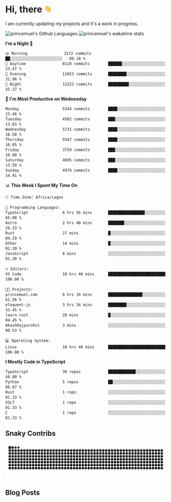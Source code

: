 # Hi, there <img src='/assets/wave.gif' alt='Just saying hello' width='24' height='24' />

<!--
**princemuel/princemuel** is a ✨ _special_ ✨ repository because its `README.md` (this file) appears on your GitHub profile.

Here are some ideas to get you started:

- 🔭 I’m currently working on ...
- 🌱 I’m currently learning ...
- 👯 I’m looking to collaborate on ...
- 🤔 I’m looking for help with ...
- 💬 Ask me about ...
- 📫 How to reach me: ...
- 😄 Pronouns: ...
- ⚡ Fun fact: ...
-->

I am currently updating my projects and it's a work in progress.

![princemuel's Github Languages](https://github-readme-stats.vercel.app/api/top-langs/?username=princemuel&text_color=586069&layout=compact&hide_border=true&title_color=0366d6&count_private=true&include_all_commits=true&theme=tokyonight&show_icons=true)
![princemuel's wakatime stats](https://github-readme-stats.vercel.app/api/wakatime?username=princemuel&text_color=586069&layout=compact&hide_border=true&title_color=0366d6&count_private=true&include_all_commits=true&theme=tokyonight&show_icons=true)

<!--START_SECTION:waka-->
**I'm a Night 🦉** 

```text
🌞 Morning                3172 commits        ██░░░░░░░░░░░░░░░░░░░░░░░   09.18 % 
🌆 Daytime                8110 commits        ██████░░░░░░░░░░░░░░░░░░░   23.47 % 
🌃 Evening                11053 commits       ████████░░░░░░░░░░░░░░░░░   31.98 % 
🌙 Night                  12222 commits       █████████░░░░░░░░░░░░░░░░   35.37 % 
```
📅 **I'm Most Productive on Wednesday** 

```text
Monday                   5344 commits        ████░░░░░░░░░░░░░░░░░░░░░   15.46 % 
Tuesday                  4502 commits        ███░░░░░░░░░░░░░░░░░░░░░░   13.03 % 
Wednesday                5731 commits        ████░░░░░░░░░░░░░░░░░░░░░   16.58 % 
Thursday                 5547 commits        ████░░░░░░░░░░░░░░░░░░░░░   16.05 % 
Friday                   3759 commits        ███░░░░░░░░░░░░░░░░░░░░░░   10.88 % 
Saturday                 4695 commits        ███░░░░░░░░░░░░░░░░░░░░░░   13.59 % 
Sunday                   4979 commits        ████░░░░░░░░░░░░░░░░░░░░░   14.41 % 
```


📊 **This Week I Spent My Time On** 

```text
🕑︎ Time Zone: Africa/Lagos

💬 Programming Languages: 
TypeScript               6 hrs 56 mins       ████████████████░░░░░░░░░   65.00 % 
Astro                    2 hrs 48 mins       ███████░░░░░░░░░░░░░░░░░░   26.33 % 
Rust                     27 mins             █░░░░░░░░░░░░░░░░░░░░░░░░   04.29 % 
Other                    14 mins             █░░░░░░░░░░░░░░░░░░░░░░░░   02.30 % 
JavaScript               8 mins              ░░░░░░░░░░░░░░░░░░░░░░░░░   01.30 % 

🔥 Editors: 
VS Code                  10 hrs 40 mins      █████████████████████████   100.00 % 

🐱‍💻 Projects: 
princemuel.com           6 hrs 34 mins       ███████████████░░░░░░░░░░   61.56 % 
eloquent-js              3 hrs 34 mins       ████████░░░░░░░░░░░░░░░░░   33.45 % 
learn-rust               28 mins             █░░░░░░░░░░░░░░░░░░░░░░░░   04.45 % 
AkashRajpurohit          3 mins              ░░░░░░░░░░░░░░░░░░░░░░░░░   00.53 % 

💻 Operating System: 
Linux                    10 hrs 40 mins      █████████████████████████   100.00 % 
```

**I Mostly Code in TypeScript** 

```text
TypeScript               36 repos            ████████████░░░░░░░░░░░░░   48.00 % 
Python                   5 repos             ██░░░░░░░░░░░░░░░░░░░░░░░   06.67 % 
Rust                     1 repo              ░░░░░░░░░░░░░░░░░░░░░░░░░   01.33 % 
XSLT                     1 repo              ░░░░░░░░░░░░░░░░░░░░░░░░░   01.33 % 
C                        1 repo              ░░░░░░░░░░░░░░░░░░░░░░░░░   01.33 % 
```




<!--END_SECTION:waka-->

## Snaky Contribs

<img src='/assets/github-snake-dark.svg' alt='Snaky Contributions' />

## Blog Posts

<!-- BLOG-POST-LIST:START -->
<!-- BLOG-POST-LIST:END -->
